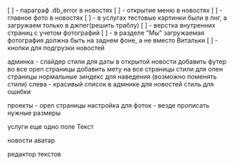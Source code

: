 [ ] - параграф .db_error в новостях
[ ] - открытие меню в новостях
[ ] - главное фото в новостях
[ ] - в услугах тестовые картинки были в пнг, а загружаем только в джпег(решить траблу)
[ ] - верстка внутренних страниц с учетом фотографий
[ ] - в разделе "Мы" загружаемая фотография должна быть на заднем фоне, а не вместо Витальки
[ ] - кнопки для подгрузки новостей




админка - слайдер
стили для даты в открытой новости
добавить футер во все open страницы
добавить мету на все страницы
стили для опен страницы нормальные
зиндекс для наведения (возможно поменять стили)
слева - красивый список в адмнике для новостей
стиль для ошибки

проекты - open страницы настройка
для фоток - везде прописать нужные размеры

услуги еще одно поле Текст

новости аватар

редактор текстов